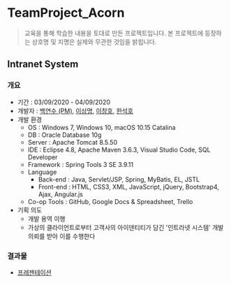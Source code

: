 # TeamProject_Acorn
> 교육을 통해 학습한 내용을 토대로 만든 프로젝트입니다. 본 프로젝트에 등장하는 상호명 및 지명은 실제와 무관한 것임을 밝힙니다.

## Intranet System
### 개요
- 기간 : 03/09/2020 - 04/09/2020
- 개발자 : [백연수 (PM)](https://github.com/yeonsu100), [이상명](https://github.com/2ee30), [이창호](https://github.com/Maltitols), [한석호](https://github.com/gkstjrgh4)
- 개발 환경
  - OS : Windows 7, Windows 10, macOS 10.15 Catalina
  - DB : Oracle Database 10g
  - Server : Apache Tomcat 8.5.50
  - IDE : Eclipse 4.8, Apache Maven 3.6.3, Visual Studio Code, SQL Developer 
  - Framework : Spring Tools 3 SE 3.9.11
  - Language
    - Back-end : Java, Servlet/JSP, Spring, MyBatis, EL, JSTL
    - Front-end : HTML, CSS3, XML, JavaScript, jQuery, Bootstrap4, Ajax, Angular.js
  - Co-op Tools : GitHub, Google Docs & Spreadsheet, Trello
- 기획 의도
  - 개발 용역 이행
  - 가상의 클라이언트로부터 고객사의 아이덴티티가 담긴 '인트라넷 시스템' 개발 의뢰를 받아 이를 수행한다 

### 결과물
- [프레젠테이션](https://bit.ly/에이콘발표자료_백연수)
